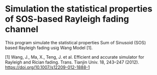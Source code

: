 # Simulation the statistical properties of SOS-based Rayleigh fading channel
This program simulate the statistical properties Sum of Sinusoid (SOS) based Rayleigh fading usig Wang Model [1].

[1] Wang, J., Ma, X., Teng, J. et al. Efficient and accurate simulator for Rayleigh and Rician fading. Trans. Tianjin Univ. 18, 243–247 (2012). https://doi.org/10.1007/s12209-012-1888-1
